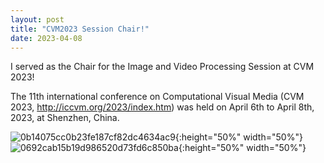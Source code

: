 ```yaml
---
layout: post
title: "CVM2023 Session Chair!"
date: 2023-04-08
---
```


I served as the Chair for the Image and Video Processing Session at CVM 2023!

The 11th international conference on Computational Visual Media (CVM 2023, http://iccvm.org/2023/index.htm) was held on April 6th to April 8th, 2023, at Shenzhen, China.

![0b14075cc0b23fe187cf82dc4634ac9](https://user-images.githubusercontent.com/9473597/236773174-b11c7923-1c7f-4f30-940e-5ef71ec35ca8.jpg){:height="50%" width="50%"}
![0692cab15b19d986520d73fd6c850ba](https://user-images.githubusercontent.com/9473597/236773205-44f1c5f5-a66e-48cd-b7b5-446e4377b406.jpg){:height="50%" width="50%"}
